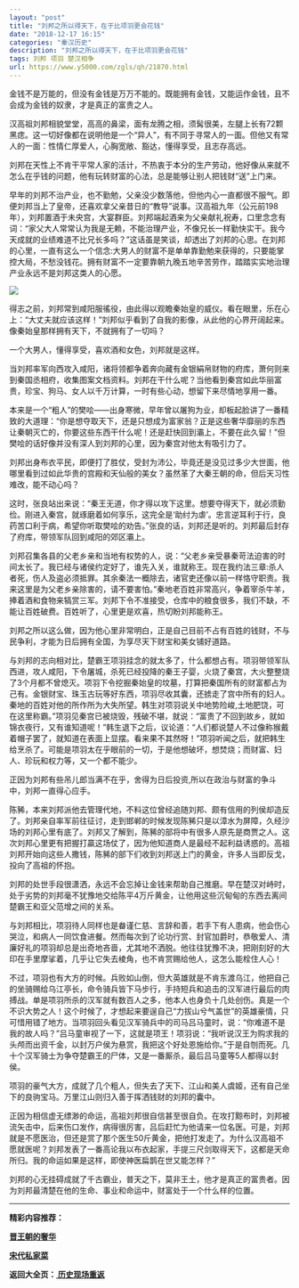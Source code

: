 ```yaml
---
layout: "post"
title: "刘邦之所以得天下，在于比项羽更会花钱"
date: "2018-12-17 16:15"
categories: "秦汉历史"
description: "刘邦之所以得天下，在于比项羽更会花钱"
tags: 刘邦 项羽 楚汉相争
url: https://www.y5000.com/zgls/qh/21870.html
---
```






金钱不是万能的，但没有金钱是万万不能的。既能拥有金钱，又能运作金钱，且不会成为金钱的奴隶，才是真正的富贵之人。

汉高祖刘邦相貌堂堂，高高的鼻梁，面有龙腾之相，须髯很美，左腿上长有72颗黑痣。这一切好像都在说明他是一个“异人”，有不同于寻常人的一面。但他又有常人的一面：性情仁厚爱人，心胸宽敞、豁达，懂得享受，且志存高远。

刘邦在天性上不肯干平常人家的活计，不热衷于本分的生产劳动，他好像从来就不怎么在乎钱的问题，他有玩转财富的心法，总是能够让别人把钱财“送”上门来。

早年的刘邦不治产业，也不勤勉，父亲没少数落他，但他内心一直都很不服气。即便刘邦当上了皇帝，还喜欢拿父亲昔日的“教导”说事。汉高祖九年（公元前198年），刘邦置酒于未央宫，大宴群臣。刘邦端起酒来为父亲献礼祝寿，口里念念有词：“家父大人常常认为我是无赖，不能治理产业，不像兄长一样勤快实干。我今天成就的业绩难道不比兄长多吗？”这话虽是笑谈，却透出了刘邦的心思。在刘邦的心里，一直有这么一个信念:大男人的财富不是单单靠勤勉来获得的，只要能掌控大局，不愁没钱花。拥有财富不一定要靠朝九晚五地辛苦劳作，踏踏实实地治理产业永远不是刘邦这类人的心愿。

![](https://img.y5000.com/uploads/allimg/170525/11-1F525100A0634.jpg)

得志之前，刘邦常到咸阳服徭役，由此得以观瞻秦始皇的威仪。看在眼里，乐在心上：“大丈夫就应该这样！”刘邦似乎看到了自我的影像，从此他的心界开阔起来。像秦始皇那样拥有天下，不就拥有了一切吗？

一个大男人，懂得享受，喜欢酒和女色，刘邦就是这样。

当刘邦率军向西攻入咸阳，诸将领都争着奔向藏有金银絹帛财物的府库，萧何则来到秦国丞相府，收集图案文档资料。刘邦在干什么呢？当他看到秦宫如此华丽富贵，珍宝、狗马、女人以千万计算，一时有些心动，想留下来尽情地享用一番。

本来是一个“粗人”的樊哙——出身寒微，早年曾以屠狗为业，却板起脸讲了一番精致的大道理：“你是想夺取天下，还是只想成为富家翁？正是这些奢华靡丽的东西让秦朝灭亡的，你要这些东西干什么呢！还是赶快回到灞上，不要在此久留！”但樊哙的话好像并没有深人到刘邦的心里，因为秦宫对他太有吸引力了。

刘邦出身布衣平民，即便打了胜仗，受封为沛公，毕竟还是没见过多少大世面，他哪里看到过如此华贵的宫殿和天仙般的美女？虽然革了大秦王朝的命，但后天习性难改，能不动心吗？

这时，张良站出来说：“秦王无道，你才得以攻下这里。想要夺得天下，就必须勤俭。刚进入秦宫，就琢磨着如何享乐，这完全是‘助纣为虐’。忠言逆耳利于行，良药苦口利于病，希望你听取樊哙的劝告。”张良的话，刘邦还是听的。刘邦最后封存了府库，带领军队回到咸阳的郊区灞上。

刘邦召集各县的父老乡亲和当地有权势的人，说：“父老乡亲受暴秦苛法迫害的时间太长了。我已经与诸侯约定好了，谁先入关，谁就称王。现在我约法三章:杀人者死，伤人及盗必须抵罪。其余秦法一概除去，诸官吏还像以前一样恪守职责。我来这里是为父老乡亲除害的，请不要害怕。”秦地老百姓非常高兴，争着宰杀牛羊，捧着酒和食物来犒赏三军。刘邦下令不准接受，仓库中的粮食很多，我们不缺，不能让百姓破费。百姓听了，心里更是欢喜，热切盼刘邦能称王。

刘邦之所以这么做，因为他心里非常明白，正是自己目前不占有百姓的钱财，不与民争利，才能为日后拥有全国，为享尽天下财宝和美女铺好道路。

与刘邦的志向相对比，楚霸王项羽挂念的就太多了，什么都想占有。项羽带领军队西进，攻人咸阳，下令屠城，杀死已经投降的秦王子婴，火烧了秦宫，大火整整烧了3个月都不曾熄灭。项羽下令挖掘秦始皇的坟墓，打算把秦国所有的财富都占为己有。金银财宝、珠玉古玩等好东西，项羽尽收其囊，还掳走了宫中所有的妇人。秦地的百姓对他的所作所为大失所望。韩生对项羽说关中地势险峻,土地肥饶，可在这里称霸。”项羽见秦宫已被烧毁，残破不堪，就说：“富贵了不回到故乡，就如锦衣夜行，又有谁知道呢！”韩生退下之后，议论道：“人们都说楚人不过像称猴戴着帽子罢了，就知道在表面上显摆。看来果不其然呀！”项羽听闻之后，就把韩生给烹杀了。可能是项羽太在乎眼前的一切，于是他想破坏，想焚烧；而财富、妇人、珍玩和权力等，又一个都不能少。

正因为刘邦有些吊儿郎当满不在乎，舍得为日后投资,所以在政治与财富的争斗中，刘邦一直得心应手。

陈豨，本来刘邦派他去管理代地，不料这位曾经追随刘邦、颇有信用的列侯却造反了。刘邦亲自率军前往征讨，走到邯郸的时候发现陈豨只是以漳水为屏障，久经沙场的刘邦心里有底了。刘邦又了解到，陈豨的部将中有很多人原先是商贾之人。这次刘邦心里更有把握打贏这场仗了，因为他知道商人是最经不起利益诱惑的。高祖刘邦开始向这些人撒钱，陈豨的部下们收到刘邦送上门的黄金，许多人当即反戈，投向了高祖的怀抱。

刘邦的处世手段很潇洒，永远不会忘掉让金钱来帮助自己推磨。早在楚汉对峙时，处于劣势的刘邦毫不犹豫地交给陈平4万斤黄金，让他用这些沉甸甸的东西去离间楚霸王和亚父范增之间的关系。

与刘邦相比，项羽待人同样也是畚谨仁慈、言辞和善，若手下有人患病，他会伤心哭泣，和病人一同饮食进餐。然而每次到了论功行赏、封官加爵时，恭敬爱人、清廉好礼的项羽却总是出奇地吝啬，尤其地不洒脱。他往往犹豫不决，把刚刻好的大印在手里摩挲着，几乎让它失去棱角，也不肯赏赐给他人，这怎么能栓住人心！

不过，项羽也有大方的时候。兵败如山倒，但大英雄就是不肯东渡乌江，他把自己的坐骑赐给乌江亭长，命令骑兵皆下马步行，手持短兵和追击的汉军进行最后的肉搏战。单是项羽所杀的汉军就有数百人之多，他本人也身负十几处创伤。真是一个不识大势之人！这个时候了，才想起来要逞自己“力拔山兮气盖世”的英雄豪情，只可惜用错了地方。当项羽回头看见汉军骑兵中的司马吕马童时，说：“你难道不是我的故人吗？”吕马童审视了一下，这就是项王！项羽说：“我听说汉王为购求我的头颅而出资千金，以封万户侯为悬赏，我把这个好处恩施给你。”于是自刎而死。几十个汉军骑士为争夺楚霸王的尸体，又是一番厮杀，最后吕马童等5人都得以封侯。

项羽的豪气大方，成就了几个粗人，但失去了天下、江山和美人虞姬，还有自己坐下的良驹宝马。万里江山则归入善于挥洒钱财的刘邦的囊中。

正因为相信虚无缥渺的命运，高祖刘邦很自信甚至很自负。在攻打黥布时，刘邦被流矢击中，后来伤口发作，病得很厉害，吕后赶忙为他请来一位名医。可是，刘邦就是不愿医治，但还是赏了那个医生50斤黄金，把他打发走了。为什么汉高祖不愿就医呢？刘邦发表了一番高论我以布衣起家，手提三尺剑取得天下，这都是天命所归。我的命运如果是这样，即使神医扁鹊在世又能怎样？”

刘邦的心无挂碍成就了千古霸业，普天之下，莫非王土，他才是真正的富贵者。因为刘邦最清楚在他的生命、事业和命运中，财富处于一个什么样的位置。

* * *

**精彩内容推荐：**

**[晋王朝的奢华](https://www.y5000.com/zgls/sglj/21872.html)**

**[宋代私家菜](https://www.y5000.com/zgls/sy/21873.html)**

**返回大全页：[ 历史现场重返](https://www.y5000.com/zgls/21935.html)**
